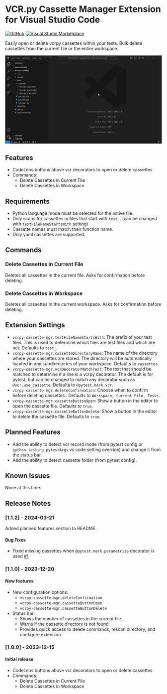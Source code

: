 # VCR.py Cassette Manager Extension for Visual Studio Code

[![GitHub](https://flat.badgen.net/static/github/vcrpy-cassette-mgr)](https://github.com/pdjohntony/vcrpy-cassette-mgr)
[![Visual Studio Marketplace](https://flat.badgen.net/vs-marketplace/d/pdjohntony.vcrpy-cassette-mgr)](https://marketplace.visualstudio.com/items?itemName=pdjohntony.vcrpy-cassette-mgr)

Easily open or delete vcrpy cassettes within your tests. Bulk delete cassettes from the current file or the entire workspace.

![features-overview](images/features-overview.gif)

## Features

- CodeLens buttons above vcr decorators to open or delete cassettes
- Commands:
  - Delete Cassettes in Current File
  - Delete Cassettes in Workspace

## Requirements

* Python language mode must be selected for the active file.
* Only scans for cassettes in files that start with `test_`. (can be changed with `testFileNameStartsWith` setting)
* Cassette names must match their function name.
* Only yaml cassettes are supported.

## Commands

### Delete Cassettes in Current File
Deletes all cassettes in the current file. Asks for confirmation before deleting.

### Delete Cassettes in Workspace
Deletes all cassettes in the current workspace. Asks for confirmation before deleting.

## Extension Settings

* `vcrpy-cassette-mgr.testFileNameStartsWith`: The prefix of your test files. This is used to determine which files are test files and which are not. Defaults to `test_`.
* `vcrpy-cassette-mgr.cassetteDirectoryName`: The name of the directory where your cassettes are stored. The directory will be automatically located in any subdirectories of your workspace. Defaults to `cassettes`.
* `vcrpy-cassette-mgr.vcrDecoratorMatchText`: The text that should be matched to determine if a line is a vcrpy decorator. The default is for pytest, but can be changed to match any decorator such as `@vcr.use_cassette`. Defaults to `@pytest.mark.vcr`.
* `vcrpy-cassette-mgr.deleteConfirmation`: Choose when to confirm before deleting cassettes.. Defaults to `Workspace, Current File, Tests`.
* `vcrpy-cassette-mgr.cassetteButtonOpen`: Show a button in the editor to open the cassette file. Defaults to `true`.
* `vcrpy-cassette-mgr.cassetteButtonDelete`: Show a button in the editor to delete the cassette file. Defaults to `true`.

## Planned Features

- Add the ability to detect vcr record mode (from pytest config or `python.testing.pytestArgs` vs code setting override) and change it from the status bar.
- Add the ability to detect cassette folder (from pytest config).

## Known Issues

None at this time.

## Release Notes

### [1.1.2] - 2024-03-21

Added planned features section to README.

#### Bug Fixes
- Fixed missing cassettes when `@pytest.mark.parametrize` decorator is used [#1](https://github.com/pdjohntony/vcrpy-cassette-mgr/issues/1)

### [1.1.0] - 2023-12-20

#### New features
- New configuration options:
  - `vcrpy-cassette-mgr.deleteConfirmation`
  - `vcrpy-cassette-mgr.cassetteButtonOpen`
  - `vcrpy-cassette-mgr.cassetteButtonDelete`
- Status bar:
  - Shows the number of cassettes in the current file
  - Warns if the cassette directory is not found
  - Provides quick access to delete commands, rescan directory, and configure extension

### [1.0.0] - 2023-12-15

#### Initial release
- CodeLens buttons above vcr decorators to open or delete cassettes
- Commands:
  - Delete Cassettes in Current File
  - Delete Cassettes in Workspace